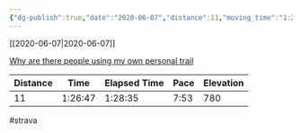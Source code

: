 ```yaml
---
{"dg-publish":true,"date":"2020-06-07","distance":11,"moving_time":"1:26:47","elapsed_time":"1:28:35","pace":"7:53","total_elevation_gain":780,"url":"https://www.strava.com/activities/3579997100","permalink":"/01-personal/strava/2020-06-07-why-are-there-people-using-my-own-personal-trail/","dgPassFrontmatter":true}
---
```



[[2020-06-07\|2020-06-07]]

[Why are there people using my own personal trail](https://www.strava.com/activities/3579997100)

| Distance | Time    | Elapsed Time | Pace | Elevation |
| -------- | ------- | ------------ | ---- | --------- |
| 11       | 1:26:47 | 1:28:35      | 7:53 | 780       |




#strava
